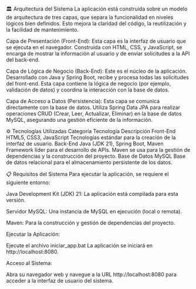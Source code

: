 
🏛️ Arquitectura del Sistema
La aplicación está construida sobre un modelo de arquitectura de tres capas, que separa la funcionalidad en niveles lógicos bien definidos. Esto mejora la claridad del código, la reutilización y la facilidad de mantenimiento.

Capa de Presentación (Front-End):
Esta capa es la interfaz de usuario que se ejecuta en el navegador. Construida con HTML, CSS, y JavaScript, se encarga de mostrar la información al usuario y de enviar solicitudes a la API del back-end.

Capa de Lógica de Negocio (Back-End):
Este es el núcleo de la aplicación. Desarrollado con Java y Spring Boot, recibe y procesa todas las solicitudes del front-end. Esta capa contiene la lógica de negocio (por ejemplo, validación de datos) y coordina la interacción con la base de datos.

Capa de Acceso a Datos (Persistencia):
Esta capa se comunica directamente con la base de datos. Utiliza Spring Data JPA para realizar operaciones CRUD (Crear, Leer, Actualizar, Eliminar) en la base de datos MySQL, asegurando una gestión eficiente de la información.

⚙️ Tecnologías Utilizadas
Categoría	Tecnología	Descripción
Front-End	HTML5, CSS3, JavaScript	Tecnologías estándar para la creación de la interfaz de usuario.
Back-End	Java (JDK 21), Spring Boot, Maven	Framework líder para el desarrollo de APIs. Maven se usa para la gestión de dependencias y la construcción del proyecto.
Base de Datos	MySQL	Base de datos relacional para el almacenamiento persistente de los datos.

📋 Requisitos del Sistema
Para ejecutar la aplicación, se requiere el siguiente entorno:

Java Development Kit (JDK) 21: La aplicación está compilada para esta versión.

Servidor MySQL: Una instancia de MySQL en ejecución (local o remota).

Maven: Para la construcción y gestión de dependencias del proyecto.

Ejecutar la Aplicación:

Ejecute el archivo iniciar_app.bat
La aplicación se iniciará en http://localhost:8080.

Acceso al Sistema:

Abra su navegador web y navegue a la URL http://localhost:8080 para acceder a la interfaz de usuario del sistema.
